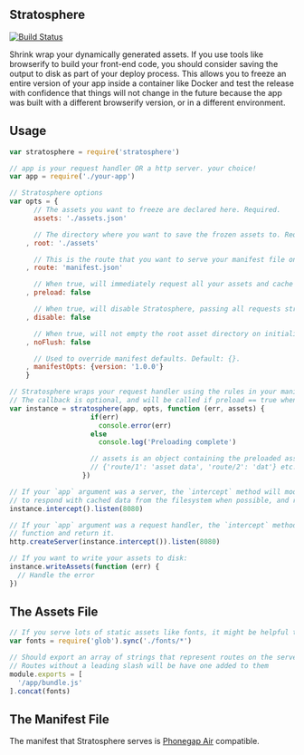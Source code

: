 Stratosphere
------------

[![Build Status](https://travis-ci.org/ben-ng/stratosphere.png?branch=master)](https://travis-ci.org/ben-ng/stratosphere)

Shrink wrap your dynamically generated assets. If you use tools like browserify to build your front-end code, you should consider saving the output to disk as part of your deploy process. This allows you to freeze an entire version of your app inside a container like Docker and test the release with confidence that things will not change in the future because the app was built with a different browserify version, or in a different environment.

## Usage

```js
var stratosphere = require('stratosphere')

// app is your request handler OR a http server. your choice!
var app = require('./your-app')

// Stratosphere options
var opts = {
      // The assets you want to freeze are declared here. Required.
      assets: './assets.json'

      // The directory where you want to save the frozen assets to. Required.
    , root: './assets'

      // This is the route that you want to serve your manifest file on. Optional.
    , route: 'manifest.json'

      // When true, will immediately request all your assets and cache them. Default: false.
    , preload: false

      // When true, will disable Stratosphere, passing all requests straight to the app. Default: false.
    , disable: false

      // When true, will not empty the root asset directory on initialization. Default: false.
    , noFlush: false

      // Used to override manifest defaults. Default: {}.
    , manifestOpts: {version: '1.0.0'}
    }

// Stratosphere wraps your request handler using the rules in your manifest
// The callback is optional, and will be called if preload == true when preloading is complete
var instance = stratosphere(app, opts, function (err, assets) {
                    if(err)
                      console.error(err)
                    else
                      console.log('Preloading complete')

                    // assets is an object containing the preloaded assets
                    // {'route/1': 'asset data', 'route/2': 'dat'} etc...
                  })

// If your `app` argument was a server, the `intercept` method will modify its `request` listeners
// to respond with cached data from the filesystem when possible, and return the same server
instance.intercept().listen(8080)

// If your `app` argument was a request handler, the `intercept` method will create a new handler
// function and return it.
http.createServer(instance.intercept()).listen(8080)

// If you want to write your assets to disk:
instance.writeAssets(function (err) {
  // Handle the error
})
```

## The Assets File

```js
// If you serve lots of static assets like fonts, it might be helpful to glob for them
var fonts = require('glob').sync('./fonts/*')

// Should export an array of strings that represent routes on the server
// Routes without a leading slash will be have one added to them
module.exports = [
  '/app/bundle.js'
].concat(fonts)
```

## The Manifest File

The manifest that Stratosphere serves is [Phonegap Air](https://github.com/ben-ng/phonegap-air#the-app-manifest) compatible.
